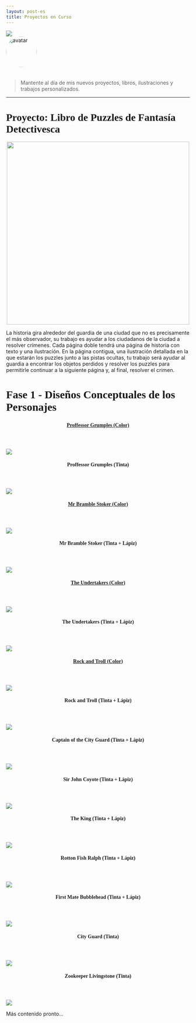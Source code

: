 ```yaml
---
layout: post-es
title: Proyectos en Curso
---
```


<img src="/images/custom/UnderConstruction.jpg" class="fit image">

<section>
  <img src="/images/avatar.jpg" alt="avatar" style="width: 6em; margin-bottom: 20px; border-radius: 200px;" />
  <blockquote>
    <p>Mantente al día de mis nuevos proyectos, libros, ilustraciones y trabajos personalizados.</p>
  </blockquote>
</section>

<hr>

<!-- PROJECT START -->
<h1 style="font-family: baveuse;">Proyecto: Libro de Puzzles de Fantasía Detectivesca</h1>

<center><img src="/images/current/OUaCLogo.jpg" class="image" width="500px"></center>

La historia gira alrededor del guardia de una ciudad que no es precisamente el más observador, su trabajo es ayudar a los ciudadanos de la ciudad a resolver crímenes. Cada página doble tendrá una página de historia con texto y una ilustración. En la página contigua, una ilustración detallada en la que estarán los puzzles junto a las pistas ocultas, tu trabajo será ayudar al guardia a encontrar los objetos perdidos y resolver los puzzles para permitirle continuar a la siguiente página y, al final, resolver el crimen.

<h2 style="font-family: baveuse; font-size: 30px;">Fase 1 - Diseños Conceptuales de los Personajes</h2>

<section>
  <div class="row">
    <article class="6u 12u(small)">
      <header>
        <h4><a href="/es/current/proffessor-grumples.html" style="font-family: Oswald;">Proffessor Grumples (Color)</a></h4>
      </header>
      <section>
        <a href="/es/current/proffessor-grumples.html"><img src="/images/current/ProffGrumples800x800.jpg" class="fit image"></a>
      </section>
    </article>
    <article class="6u 12u(small)">
      <header>
        <h4 style="font-family: Oswald;">Proffessor Grumples (Tinta)</h4>
      </header>
      <section>
        <img src="/images/current/ProffGrumplesInk800x800.jpg" class="fit image">
      </section>
    </article>
  </div>
  <div class="row">
    <article class="6u 12u(small)">
      <header>
        <h4><a href="/es/current/mr-bramble-stoker.html" style="font-family: Oswald;">Mr Bramble Stoker (Color)</a></h4>
      </header>
      <section>
        <a href="/es/current/mr-bramble-stoker.html"><img src="/images/current/MrStoker800X800.jpg" class="fit image"></a>
      </section>
    </article>
    <article class="6u 12u(small)">
      <header>
        <h4 style="font-family: Oswald;">Mr Bramble Stoker (Tinta + Lápiz)</h4>
      </header>
      <section>
        <img src="/images/current/MrStokerInk800x800.jpg" class="fit image">
      </section>
    </article>
  </div>
  <div class="row">
    <article class="6u 12u(small)">
      <header>
        <h4><a href="/es/current/brains-wolfgang.html" style="font-family: Oswald;">The Undertakers (Color)</a></h4>
      </header>
      <section>
        <a href="/es/current/brains-wolfgang.html"><img src="/images/current/BrainsWolfgang800x800.jpg" class="fit image"></a>
      </section>
    </article>
    <article class="6u 12u(small)">
      <header>
        <h4 style="font-family: Oswald;">The Undertakers (Tinta + Lápiz)</h4>
      </header>
      <section>
        <img src="/images/current/BrainsWolfgangInk800x800.jpg" class="fit image">
      </section>
    </article>
  </div>
  <div class="row">
    <article class="6u 12u(small)">
      <header>
        <h4><a href="/es/current/rock-troll.html" style="font-family: Oswald;">Rock and Troll (Color)</a></h4>
      </header>
      <section>
        <a href="/es/current/rock-troll.html"><img src="/images/current/RockandTroll800x800.jpg" class="fit image"></a>
      </section>
    </article>
    <article class="6u 12u(small)">
    <header>
      <h4 style="font-family: Oswald;">Rock and Troll (Tinta + Lápiz)</h4>
    </header>
      <section>
        <img src="/images/current/RockandTrollInk800x800.jpg" class="fit image">
      </section>
    </article>
  </div>
  <div class="row">
    <article class="6u 12u(small)">
      <header>
        <h4 style="font-family: Oswald;">Captain of the City Guard (Tinta + Lápiz)</h4>
      </header>
      <section>
        <img src="/images/current/CaptainCityGuardInk800x800.jpg" class="fit image">
      </section>
    </article>
    <article class="6u 12u(small)">
      <header>
        <h4 style="font-family: Oswald;">Sir John Coyote (Tinta + Lápiz)</h4>
      </header>
      <section>
        <img src="/images/current/SirJohnCoyoteInk800x800.jpg" class="fit image">
      </section>
    </article>
  </div>
  <div class="row">
    <article class="6u 12u(small)">
      <header>
        <h4 style="font-family: Oswald;">The King (Tinta + Lápiz)</h4>
      </header>
      <section>
        <img src="/images/current/TheKingInk800x800.jpg" class="fit image">
      </section>
    </article>
    <article class="6u 12u(small)">
      <header>
        <h4 style="font-family: Oswald;">Rotton Fish Ralph (Tinta + Lápiz)</h4>
      </header>
      <section>
        <img src="/images/current/RottonFishRalphInk800x800.jpg" class="fit image">
      </section>
    </article>
  </div>
  <div class="row">
    <article class="6u 12u(small)">
      <header>
        <h4 style="font-family: Oswald;">First Mate Bubblehead (Tinta + Lápiz)</h4>
      </header>
      <section>
        <img src="/images/current/FirstMateBubbleheadInk800x800.jpg" class="fit image">
      </section>
    </article>
    <article class="6u 12u(small)">
      <header>
        <h4 style="font-family: Oswald;">City Guard (Tinta)</h4>
      </header>
      <section>
        <img src="/images/current/CityGuardInk800x800.jpg" class="fit image">
      </section>
    </article>
  </div>
  <div class="row">
    <article class="6u 12u(small)">
      <header>
        <h4 style="font-family: Oswald;">Zookeeper Livingstone (Tinta)</h4>
      </header>
      <section>
        <img src="/images/current/ZookeeperLivingstoneInk800x800.jpg" class="fit image">
      </section>
    </article>
  </div>
  <!-- NEW IMAGE TEMPLATE
  <article class="6u 12u(small)">
    <header>
      <h4><a href="/current/ITEM_TITLE.html" style="font-family: Oswald;">TITLE</a></h4>
    </header>
    <section>
      <a href="/current/ITEM_TITLE.html"><img src="/images/current/IMAGE.jpg" class="fit image"></a>
      <p style="text-align: center;">DESCRIPTION</p>
    </section>
  </article>
  -->
  <!-- NEW ROW TEMPLATE
  <div class="row">
    <article class="6u 12u(small)">
      <header>
        <h4><a href="/current/ITEM_TITLE.html" style="font-family: Oswald;">TITLE</a></h4>
      </header>
      <section>
        <a href="/current/ITEM_TITLE.html"><img src="/images/current/IMAGE.jpg" class="fit image"></a>
        <p style="text-align: center;">DESCRIPTION</p>
      </section>
    </article>
  </div>
  -->
</section>

<!-- PROJECT END -->

Más contenido pronto...
